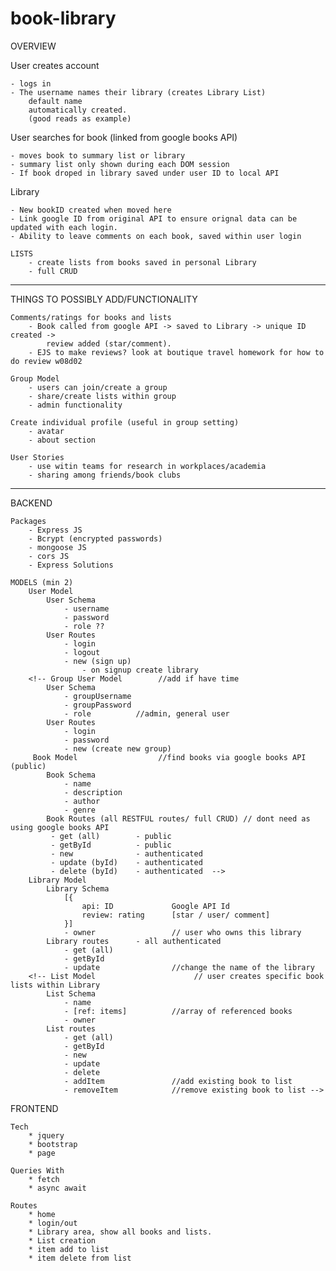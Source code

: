 # book-library

OVERVIEW 

User creates account

    - logs in
    - The username names their library (creates Library List)
        default name
        automatically created. 
        (good reads as example)

User searches for book (linked from google books API)

    - moves book to summary list or library 
    - summary list only shown during each DOM session
    - If book droped in library saved under user ID to local API

Library 

    - New bookID created when moved here
    - Link google ID from original API to ensure orignal data can be updated with each login. 
    - Ability to leave comments on each book, saved within user login
    
    LISTS
        - create lists from books saved in personal Library
        - full CRUD 

***********
THINGS TO POSSIBLY ADD/FUNCTIONALITY

    Comments/ratings for books and lists
        - Book called from google API -> saved to Library -> unique ID created -> 
            review added (star/comment). 
        - EJS to make reviews? look at boutique travel homework for how to do review w08d02 

    Group Model
        - users can join/create a group
        - share/create lists within group
        - admin functionality

    Create individual profile (useful in group setting)
        - avatar
        - about section

    User Stories
        - use witin teams for research in workplaces/academia
        - sharing among friends/book clubs

************
BACKEND

    Packages
        - Express JS
        - Bcrypt (encrypted passwords)
        - mongoose JS
        - cors JS
        - Express Solutions
   
    MODELS (min 2)
        User Model
            User Schema
                - username
                - password
                - role ??
            User Routes
                - login
                - logout
                - new (sign up)
                    - on signup create library
        <!-- Group User Model        //add if have time
            User Schema
                - groupUsername
                - groupPassword
                - role          //admin, general user
            User Routes
                - login
                - password
                - new (create new group) 
         Book Model                  //find books via google books API (public)
            Book Schema         
                - name
                - description
                - author
                - genre
            Book Routes (all RESTFUL routes/ full CRUD) // dont need as using google books API
             - get (all)        - public
             - getById          - public
             - new              - authenticated
             - update (byId)    - authenticated
             - delete (byId)    - authenticated  -->
        Library Model           
            Library Schema
                [{
                    api: ID             Google API Id         
                    review: rating      [star / user/ comment]    
                }]
                - owner                 // user who owns this library
            Library routes      - all authenticated
                - get (all)     
                - getById
                - update                //change the name of the library
        <!-- List Model                      // user creates specific book lists within Library
            List Schema
                - name     
                - [ref: items]          //array of referenced books
                - owner                 
            List routes         
                - get (all)     
                - getById
                - new
                - update
                - delete
                - addItem               //add existing book to list
                - removeItem            //remove existing book to list -->

FRONTEND

    Tech
        * jquery
        * bootstrap
        * page

    Queries With
        * fetch
        * async await

    Routes
        * home
        * login/out
        * Library area, show all books and lists. 
        * List creation
        * item add to list
        * item delete from list
    

